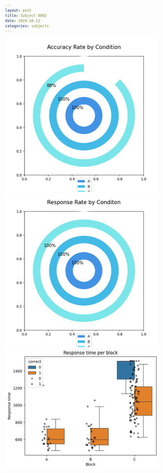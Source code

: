 ```yaml
---
layout: post
title: Subject 8002
date: 2024-10-12
categories: subjects
---
```


![](data/8002/run-11/8002_accuracy_rate.png)
![](data/8002/run-11/8002_response_rate.png)
![](data/8002/run-11/8002_rt.png)
